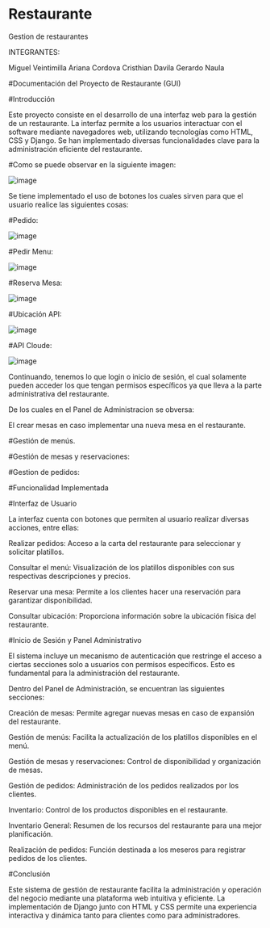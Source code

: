 # Restaurante
Gestion de restaurantes

INTEGRANTES: 

Miguel Veintimilla
Ariana Cordova
Cristhian Davila
Gerardo Naula



#Documentación del Proyecto de Restaurante (GUI)

#Introducción

Este proyecto consiste en el desarrollo de una interfaz web para la gestión de un restaurante. La interfaz permite a los usuarios interactuar con el software mediante navegadores web, utilizando tecnologías como HTML, CSS y Django. Se han implementado diversas funcionalidades clave para la administración eficiente del restaurante.

#Como se puede observar en la siguiente imagen:

![image](https://github.com/user-attachments/assets/d348ee09-1257-4a91-923f-2888c2429647)


Se tiene implementado el uso de botones los cuales sirven para que el usuario realice las siguientes cosas:


#Pedido:

![image](https://github.com/user-attachments/assets/4be6293a-1960-4d7e-9fa0-9d36171227b3)



#Pedir Menu:

![image](https://github.com/user-attachments/assets/6ec7295d-624e-482b-9fc6-abcd35bc625e)


#Reserva Mesa:

![image](https://github.com/user-attachments/assets/46d088bc-7a99-401a-b04e-7ce079afc05f)


#Ubicación API:

![image](https://github.com/user-attachments/assets/e2b7015e-99fd-4000-bf6f-fc49c1998523)

#API Cloude:

![image](https://github.com/user-attachments/assets/5ab62e54-3189-4e7b-8a92-cbaa96fc3ead)



Continuando, tenemos lo que login o inicio de sesión, el cual solamente pueden acceder los que tengan permisos específicos ya que lleva a la parte administrativa del restaurante.



De los cuales en el Panel de Administracion se obversa:


El crear mesas en caso implementar una nueva mesa en el restaurante. 


#Gestión de menús.


#Gestión de mesas y reservaciones:


#Gestion de pedidos:

#Funcionalidad Implementada

#Interfaz de Usuario

La interfaz cuenta con botones que permiten al usuario realizar diversas acciones, entre ellas:

Realizar pedidos: Acceso a la carta del restaurante para seleccionar y solicitar platillos.

Consultar el menú: Visualización de los platillos disponibles con sus respectivas descripciones y precios.

Reservar una mesa: Permite a los clientes hacer una reservación para garantizar disponibilidad.

Consultar ubicación: Proporciona información sobre la ubicación física del restaurante.

#Inicio de Sesión y Panel Administrativo

El sistema incluye un mecanismo de autenticación que restringe el acceso a ciertas secciones solo a usuarios con permisos específicos. Esto es fundamental para la administración del restaurante.

Dentro del Panel de Administración, se encuentran las siguientes secciones:

Creación de mesas: Permite agregar nuevas mesas en caso de expansión del restaurante.

Gestión de menús: Facilita la actualización de los platillos disponibles en el menú.

Gestión de mesas y reservaciones: Control de disponibilidad y organización de mesas.

Gestión de pedidos: Administración de los pedidos realizados por los clientes.

Inventario: Control de los productos disponibles en el restaurante.

Inventario General: Resumen de los recursos del restaurante para una mejor planificación.

Realización de pedidos: Función destinada a los meseros para registrar pedidos de los clientes.

#Conclusión

Este sistema de gestión de restaurante facilita la administración y operación del negocio mediante una plataforma web intuitiva y eficiente. La implementación de Django junto con HTML y CSS permite una experiencia interactiva y dinámica tanto para clientes como para administradores.

